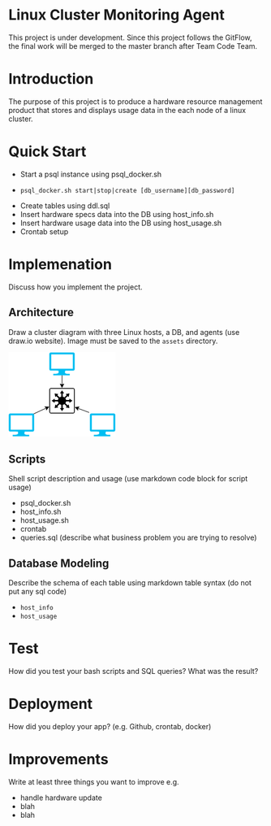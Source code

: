 # Linux Cluster Monitoring Agent
This project is under development. Since this project follows the GitFlow, the final work will be merged to the master branch after Team Code Team.
# Introduction
The purpose of this project is to produce a hardware resource management product that stores and displays usage data in the each node of a linux cluster.
# Quick Start

- Start a psql instance using psql_docker.sh
-     psql_docker.sh start|stop|create [db_username][db_password]
- Create tables using ddl.sql
- Insert hardware specs data into the DB using host_info.sh
- Insert hardware usage data into the DB using host_usage.sh
- Crontab setup

# Implemenation
Discuss how you implement the project.
## Architecture
Draw a cluster diagram with three Linux hosts, a DB, and agents (use draw.io website). Image must be saved to the `assets` directory.

![my image](./assets/architecture.png)
## Scripts
Shell script description and usage (use markdown code block for script usage)
- psql_docker.sh
- host_info.sh
- host_usage.sh
- crontab
- queries.sql (describe what business problem you are trying to resolve)

## Database Modeling
Describe the schema of each table using markdown table syntax (do not put any sql code)
- `host_info`
- `host_usage`

# Test
How did you test your bash scripts and SQL queries? What was the result?

# Deployment
How did you deploy your app? (e.g. Github, crontab, docker)

# Improvements
Write at least three things you want to improve
e.g.
- handle hardware update
- blah
- blah
